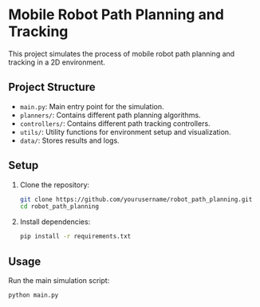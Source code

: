 # Mobile Robot Path Planning and Tracking

This project simulates the process of mobile robot path planning and tracking in a 2D environment.

## Project Structure

- `main.py`: Main entry point for the simulation.
- `planners/`: Contains different path planning algorithms.
- `controllers/`: Contains different path tracking controllers.
- `utils/`: Utility functions for environment setup and visualization.
- `data/`: Stores results and logs.

## Setup

1. Clone the repository:
    ```sh
    git clone https://github.com/yourusername/robot_path_planning.git
    cd robot_path_planning
    ```

2. Install dependencies:
    ```sh
    pip install -r requirements.txt
    ```

## Usage

Run the main simulation script:
```sh
python main.py
